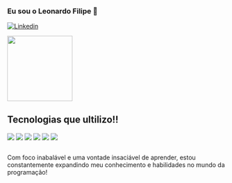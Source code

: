 ### Eu sou o Leonardo Filipe 👋

[![Linkedin](https://img.shields.io/badge/LinkedIn-0077B5?style=for-the-badge&logo=linkedin&logoColor=white)](https://www.linkedin.com/in/leonardo-filipe-36b589223/)

<img height="150em" src="https://github-readme-stats.vercel.app/api/top-langs/?username=Leonardofilipe-dev&layout=compact&langs_count=7&theme=dracula"/>



## Tecnologias que ultilizo!!

<div>


<img align="center" src="https://img.shields.io/badge/HTML5-E34F26?style=for-the-badge&logo=html5&logoColor=white">


<img align="center" src="https://img.shields.io/badge/CSS3-1572B6?style=for-the-badge&logo=css3&logoColor=white">


<img align="center" src="https://img.shields.io/badge/JavaScript-323330?style=for-the-badge&logo=javascript&logoColor=F7DF1Ek">


<img align="center" src="https://img.shields.io/badge/Node.js-43853D?style=for-the-badge&logo=node.js&logoColor=white">


<img align="center" src="https://img.shields.io/badge/Express.js-404D59?style=for-the-badge">

<img align="center" src="https://img.shields.io/badge/MySQL-00000F?style=for-the-badge&logo=mysql&logoColor=white">
</div>

<br>

Com foco inabalável e uma vontade insaciável de aprender, estou constantemente expandindo meu conhecimento e habilidades no mundo da programação!





